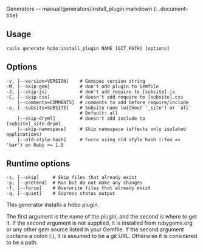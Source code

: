 Generators -- manual/generators/install\_plugin.markdown
{: .document-title}


## Usage

    

    rails generate hobo:install_plugin NAME [GIT_PATH] [options]


## Options

    

    -v, [--version=VERSION]    # Gemspec version string
    -M, [--skip-gem]           # don't add plugin to Gemfile
    -J, [--skip-js]            # don't add require to [subsite].js
    -C, [--skip-css]           # doesn't add require to [subsite].css
        [--comments=COMMENTS]  # comments to add before require/include
    -e, [--subsite=SUBSITE]    # Subsite name (without '_site') or 'all'
                               # Default: all
        [--skip-dryml]         # doesn't add include to [subsite]_site.dryml
        [--skip-namespace]     # Skip namespace (affects only isolated applications)
        [--old-style-hash]     # Force using old style hash (:foo => 'bar') on Ruby >= 1.9


## Runtime options

    

    -s, [--skip]     # Skip files that already exist
    -p, [--pretend]  # Run but do not make any changes
    -f, [--force]    # Overwrite files that already exist
    -q, [--quiet]    # Supress status output

This generator installs a hobo plugin.

The first argument is the name of the plugin, and the second is where
to get it.  If the second argument is not supplied, it is installed
from rubygems.org or any other gem source listed in your Gemfile.  If
the second argument contains a colon (:), it is assumed to be a git
URL.  Otherwise it is considered to be a path.
